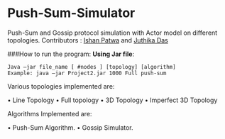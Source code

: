 # Push-Sum-Simulator
Push-Sum and Gossip protocol simulation with Actor model on different topologies.
Contributors : [Ishan Patwa](http://riddle4045.github.io/blog) and [Juthika Das](http://djuthika.github.io/)


###How to run the program:
**Using Jar file**:
```
Java –jar file_name [ #nodes ] [topology] [algorithm] 
Example: java –jar Project2.jar 1000 Full push-sum
```
Various topologies implemented are:

• Line Topology
• Full topology
• 3D Topology
• Imperfect 3D Topology


Algorithms Implemented are:

• Push-Sum Algorithm.
• Gossip Simulator.


